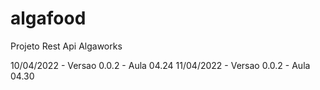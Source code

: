 # algafood
Projeto Rest Api Algaworks

10/04/2022 - Versao 0.0.2 - Aula 04.24
11/04/2022 - Versao 0.0.2 - Aula 04.30

